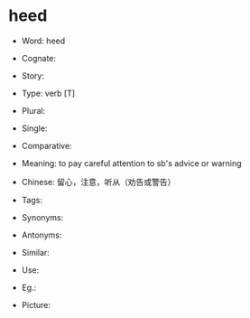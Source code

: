 # heed

- Word: heed
- Cognate: 
- Story: 

- Type: verb [T]
- Plural: 
- Single: 
- Comparative: 
- Meaning: to pay careful attention to sb's advice or warning
- Chinese: 留心，注意，听从（劝告或警告）
- Tags: 
- Synonyms: 
- Antonyms: 
- Similar: 
- Use: 
- Eg.: 
- Picture: 

